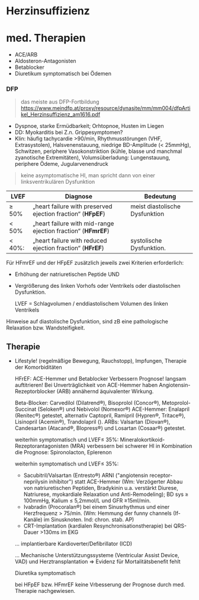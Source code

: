 # Herzinsuffizienz

# med. Therapien
* ACE/ARB
* Aldosteron-Antagonisten
* Betablocker
* Diuretikum symptomatisch bei Ödemen

### DFP

> das meiste aus DFP-Fortbildung https://www.meindfp.at/proxy/resource/dynasite/mm/mm004/dfpArtikel_Herzinsuffizienz_am1616.pdf

- Dyspnoe, starke Ermüdbarkeit; Orhtopnoe, Husten im Liegen
- DD: Myokarditis bei Z.n. Grippesymptomen? 
- Klin: häufig tachycardie >90/min, Rhythmusstörungen (VHF, Extrasystolen), Halsvenenstauung, niedrige BD-Amplitude (< 25mmHg), Schwitzen, periphere Vasokonstriktion (kühle, blasse und
  manchmal zyanotische Extremitäten), Volumsüberladung: Lungenstauung, periphere Ödeme, Jugularvenendruck

>  keine asymptomatische HI, man spricht dann von einer linksventrikulären Dysfunktion


LVEF | Diagnose | Bedeutung
--- | --- | ---
≥ 50%	| „heart failure with preserved ejection fraction“ (**HFpEF**) | meist diastolische Dysfunktion
< 50%	| „heart failure with mid-range ejection fraction“ (**HFmrEF**) | 
< 40%:	| „heart failure with reduced ejection fraction“ (**HFrEF**) | systolische Dysfunktion.


Für HFmrEF und der HFpEF zusätzlich jeweils zwei Kriterien erforderlich:
- Erhöhung der natriuretischen Peptide UND
- Vergrößerung des linken Vorhofs oder Ventrikels oder diastolischen Dysfunktion.

	LVEF = Schlagvolumen / enddiastolischem Volumen des linken Ventrikels

Hinweise auf diastolische Dysfunktion, sind zB eine pathologische Relaxation bzw. Wandsteifigkeit.


## Therapie
  
- Lifestyle! (regelmäßige Bewegung, Rauchstopp), Impfungen, Therapie der Komorbiditäten

  HFrEF: ACE-Hemmer und Betablocker Verbessern Prognose! langsam auftitrieren!
  Bei Unverträglichkeit von ACE-Hemmer haben Angiotensin-Rezeptorblocker (ARB) annähernd äquivalenter
  Wirkung.


  Beta-Blocker: Carvedilol (Dilatrend®), Bisoprolol (Concor®), Metoprolol-Succinat (Seloken®) und Nebivolol (Nomexor®)
  ACE-Hemmer: Enalapril (Renitec®) getestet, alternativ Captopril, Ramipril (Hypren®, Tritace®), Lisinopril (Acemin®), Trandolapril ().
  ARBs: Valsartan (Diovan®), Candesartan (Atacand®, Blopress®) und Losartan (Cosaar®) getestet.

  weiterhin symptomatisch und LVEF≤ 35%:
  Mineralokortikoid-Rezeptorantagonisten (MRA) verbessern bei schwerer HI in Kombination die Prognose: Spironolacton, Eplerenon

  weiterhin symptomatisch und LVEF≤ 35%:
  
  - Sacubitril/Valsartan (Entresto®) ARNI ("angiotensin receptor-neprilysin inhibitor") statt ACE-Hemmer (Wm: Verzögerter Abbau von natriuretischen Peptiden, Bradykinin u.a. verstärkt Diurese, Natriurese, myokardiale Relaxation und Anti-Remodeling); BD sys ≥ 100mmHg, Kalium ≤ 5,2mmol/L und GFR ≥15ml/min.
  - Ivabradin (Procoralan®) bei einem Sinusrhythmus und einer Herzfrequenz > 75/min. (Wm: Hemmung der funny channels (If-Kanäle) im Sinusknoten. Ind: chron. stab. AP)
  - CRT-Implantation (kardialen Resynchronisationstherapie) bei QRS-Dauer >130ms im EKG

  ... implantierbare Kardioverter/Defibrillator (ICD)

  ... Mechanische Unterstützungssysteme (Ventricular Assist Device, VAD) und Herztransplantation => Evidenz für Mortalitätsbenefit fehlt


  Diuretika symptomatisch

  bei HFpEF bzw. HFmrEF keine Vrbesserung der Prognose durch med. Therapie nachgewiesen.
